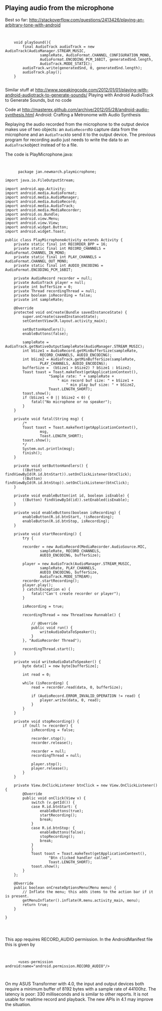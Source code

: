 
##  Playing audio from the microphone 


Best so far: http://stackoverflow.com/questions/2413426/playing-an-arbitrary-tone-with-android

```


    void playSound(){
        final AudioTrack audioTrack = new AudioTrack(AudioManager.STREAM_MUSIC,
                sampleRate, AudioFormat.CHANNEL_CONFIGURATION_MONO,
                AudioFormat.ENCODING_PCM_16BIT, generatedSnd.length,
                AudioTrack.MODE_STATIC);
        audioTrack.write(generatedSnd, 0, generatedSnd.length);
        audioTrack.play();
    }


```





Similar stuff at http://www.speakingcode.com/2012/01/01/playing-with-android-audiotrack-to-generate-sounds/
      Playing with Android AudioTrack to Generate Sounds, but no code


Code at http://masterex.github.com/archive/2012/05/28/android-audio-synthesis.html
      Android: Crafting a Metronome with Audio Synthesis


Replaying the audio recorded from the microphone to the output device makes use of two
      objects: an `AudioRecord`to capture data from the microphone and an `AudioTrack`to send it to the output device. The previous program for
      recording audio just needs to write the data to an `AudioTrack`object
      instead of to a file.


The code is PlayMicrophone.java:

```

      
      package jan.newmarch.playmicrophone;

import java.io.FileOutputStream;

import android.app.Activity;
import android.media.AudioFormat;
import android.media.AudioManager;
import android.media.AudioRecord;
import android.media.AudioTrack;
import android.media.MediaRecorder;
import android.os.Bundle;
import android.view.Menu;
import android.view.View;
import android.widget.Button;
import android.widget.Toast;

public class PlayMicrophoneActivity extends Activity {
	private static final int RECORDER_BPP = 16;
	private static final int RECORD_CHANNELS = AudioFormat.CHANNEL_IN_MONO;
	private static final int PLAY_CHANNELS = AudioFormat.CHANNEL_OUT_MONO;
	private static final int AUDIO_ENCODING = AudioFormat.ENCODING_PCM_16BIT;

	private AudioRecord recorder = null;
	private AudioTrack player = null;
	private int bufferSize = 0;
	private Thread recordingThread = null;
	private boolean isRecording = false;
	private int sampleRate;

	@Override
	protected void onCreate(Bundle savedInstanceState) {
		super.onCreate(savedInstanceState);
		setContentView(R.layout.activity_main);

		setButtonHandlers();
		enableButtons(false);

		sampleRate = AudioTrack.getNativeOutputSampleRate(AudioManager.STREAM_MUSIC);
		int bSize1 = AudioRecord.getMinBufferSize(sampleRate,
				RECORD_CHANNELS, AUDIO_ENCODING);
		int bSize2 = AudioTrack.getMinBufferSize(sampleRate,
				PLAY_CHANNELS, AUDIO_ENCODING);
		bufferSize =  (bSize1 > bSize2) ? bSize1 : bSize2;
		Toast toast = Toast.makeText(getApplicationContext(), 
					"Sample rate: " + sampleRate + 
						" min record buf size: " + bSize1 +
							" min play buf size: " + bSize2, 
					Toast.LENGTH_SHORT);
		toast.show();
		if (bSize1 < 0 || bSize2 < 0) {
			fatal("No microphone or no speaker");
		}
	}
	
	private void fatal(String msg) {
		/*
		Toast toast = Toast.makeText(getApplicationContext(), 
				msg, 
				Toast.LENGTH_SHORT);
		toast.show();
		*/
		System.out.println(msg);
		finish();
	}

	private void setButtonHandlers() {
		((Button) findViewById(R.id.btnStart)).setOnClickListener(btnClick);
		((Button) findViewById(R.id.btnStop)).setOnClickListener(btnClick);
	}

	private void enableButton(int id, boolean isEnable) {
		((Button) findViewById(id)).setEnabled(isEnable);
	}

	private void enableButtons(boolean isRecording) {
		enableButton(R.id.btnStart, !isRecording);
		enableButton(R.id.btnStop, isRecording);
	}

	private void startRecording() {
		try {
		
		recorder = new AudioRecord(MediaRecorder.AudioSource.MIC,
				sampleRate, RECORD_CHANNELS,
				AUDIO_ENCODING, bufferSize);
				
		player = new AudioTrack(AudioManager.STREAM_MUSIC,
				sampleRate, PLAY_CHANNELS,
				AUDIO_ENCODING, bufferSize,
				AudioTrack.MODE_STREAM);
		recorder.startRecording();
		player.play();
		} catch(Exception e) {
			fatal("Can't create recorder or player");
		}

		isRecording = true;

		recordingThread = new Thread(new Runnable() {

			// @Override
			public void run() {
				writeAudioDataToSpeaker();
			}
		}, "AudioRecorder Thread");

		recordingThread.start();
	}

	private void writeAudioDataToSpeaker() {
		byte data[] = new byte[bufferSize];

		int read = 0;

		while (isRecording) {
			read = recorder.read(data, 0, bufferSize);

			if (AudioRecord.ERROR_INVALID_OPERATION != read) {
				player.write(data, 0, read);
			}
		}			
	}

	private void stopRecording() {
		if (null != recorder) {
			isRecording = false;

			recorder.stop();
			recorder.release();

			recorder = null;
			recordingThread = null;
			
			player.stop();
			player.release();
		}
	}

	private View.OnClickListener btnClick = new View.OnClickListener() {
		@Override
		public void onClick(View v) {
			switch (v.getId()) {
			case R.id.btnStart: {
				enableButtons(true);
				startRecording();
				break;
			}
			case R.id.btnStop: {
				enableButtons(false);
				stopRecording();
				break;
			}
			}
			Toast toast = Toast.makeText(getApplicationContext(), 
					"Btn clicked handler called", 
					Toast.LENGTH_SHORT);
			toast.show();
		}
	};

	@Override
	public boolean onCreateOptionsMenu(Menu menu) {
		// Inflate the menu; this adds items to the action bar if it is present.
		getMenuInflater().inflate(R.menu.activity_main, menu);
		return true;
	}

}

      
    
```


This app requires RECORD_AUDIO permission. 
      In the AndroidManifest file this is
      given by

```

	
	  <uses-permission android:name="android.permission.RECORD_AUDIO"/>
	
      
```





On my ASUS Transformer with 4.0, the input and output devices both require
      a minimum buffer of 8192 bytes with a sample rate of 44100hz.
      The latency is poor: 330 milliseconds and is similar to other reports.
      It is not usable for
      realtime record and playback. The new APIs in 4.1 may improve the situation.

